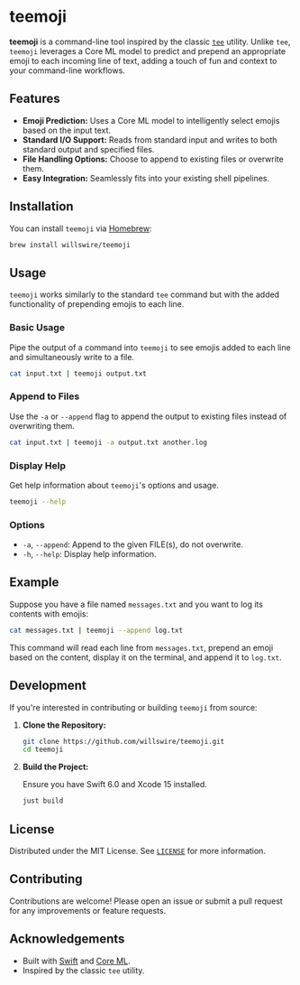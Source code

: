 # teemoji

**teemoji** is a command-line tool inspired by the classic [`tee`](https://en.wikipedia.org/wiki/Tee_(command)) utility. Unlike `tee`, `teemoji` leverages a Core ML model to predict and prepend an appropriate emoji to each incoming line of text, adding a touch of fun and context to your command-line workflows.

## Features

- **Emoji Prediction:** Uses a Core ML model to intelligently select emojis based on the input text.
- **Standard I/O Support:** Reads from standard input and writes to both standard output and specified files.
- **File Handling Options:** Choose to append to existing files or overwrite them.
- **Easy Integration:** Seamlessly fits into your existing shell pipelines.

## Installation

You can install `teemoji` via [Homebrew](https://brew.sh/):

```bash
brew install willswire/teemoji
```

## Usage

`teemoji` works similarly to the standard `tee` command but with the added functionality of prepending emojis to each line.

### Basic Usage

Pipe the output of a command into `teemoji` to see emojis added to each line and simultaneously write to a file.

```bash
cat input.txt | teemoji output.txt
```

### Append to Files

Use the `-a` or `--append` flag to append the output to existing files instead of overwriting them.

```bash
cat input.txt | teemoji -a output.txt another.log
```

### Display Help

Get help information about `teemoji`'s options and usage.

```bash
teemoji --help
```

### Options

- `-a`, `--append`: Append to the given FILE(s), do not overwrite.
- `-h`, `--help`: Display help information.

## Example

Suppose you have a file named `messages.txt` and you want to log its contents with emojis:

```bash
cat messages.txt | teemoji --append log.txt
```

This command will read each line from `messages.txt`, prepend an emoji based on the content, display it on the terminal, and append it to `log.txt`.

## Development

If you're interested in contributing or building `teemoji` from source:

1. **Clone the Repository:**

   ```bash
   git clone https://github.com/willswire/teemoji.git
   cd teemoji
   ```

2. **Build the Project:**

   Ensure you have Swift 6.0 and Xcode 15 installed.

   ```bash
   just build
   ```

## License

Distributed under the MIT License. See [`LICENSE`](https://github.com/willswire/teemoji/blob/main/LICENSE) for more information.

## Contributing

Contributions are welcome! Please open an issue or submit a pull request for any improvements or feature requests.

## Acknowledgements

- Built with [Swift](https://swift.org/) and [Core ML](https://developer.apple.com/documentation/coreml).
- Inspired by the classic `tee` utility.

